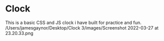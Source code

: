 # Clock

This is a basic CSS and JS clock i have built for practice and fun.
/Users/jamesgaynor/Desktop/Clock 3/images/Screenshot 2022-03-27 at 23.20.33.png
